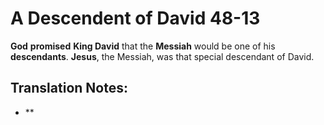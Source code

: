 A Descendent of David 48-13
=============================


**God** **promised** **King David** that the **Messiah** would be one of
his **descendants**.  **Jesus**, the Messiah, was that special descendant
of David.

Translation Notes:
------------------

-   **

